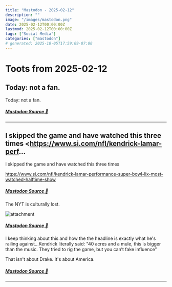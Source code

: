 ```yaml
---
title: "Mastodon - 2025-02-12"
description: ""
image: "/images/mastodon.png"
date: 2025-02-12T00:00:00Z
lastmod: 2025-02-12T00:00:00Z
tags: ["Social Media"]
categories: ["mastodon"]
# generated: 2025-10-05T17:59:09-07:00
---
```


# Toots from 2025-02-12

## Today: not a fan.

Today: not a fan.

##### [Mastodon Source 🐘](https://hachyderm.io/@mweagle/113992222775342446)

---

## I skipped the game and have watched this three times  <https://www.si.com/nfl/kendrick-lamar-perf...

I skipped the game and have watched this three times

<https://www.si.com/nfl/kendrick-lamar-performance-super-bowl-lix-most-watched-halftime-show>

##### [Mastodon Source 🐘](https://hachyderm.io/@mweagle/113988816321893776)

The NYT is culturally lost.

![attachment](/mastodon/media/8185132d7f434b1a.jpeg)

##### [Mastodon Source 🐘](https://hachyderm.io/@mweagle/113988840101220080)

I keep thinking about this and how the the headline is exactly what he's railing against…Kendrick literally said: "40 acres and a mule, this is bigger than the music. They tried to rig the game, but you can’t fake influence"

That isn't about Drake. It's about America.

##### [Mastodon Source 🐘](https://hachyderm.io/@mweagle/113989604784429432)

---

